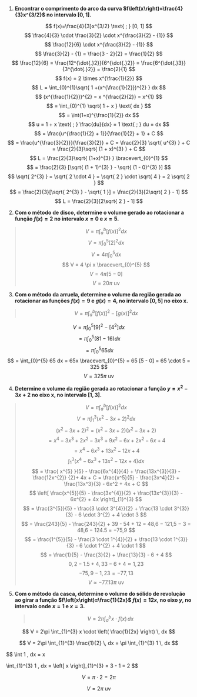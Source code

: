 1. **Encontrar o comprimento do arco da curva $f\left(x\right)=\frac{4}{3}x^{3/2}$ no intervalo $[0,1]$.**

$$
f(x)=\frac{4}{3}x^{3/2} \text{ ; } [0, 1] 
$$
$$
\frac{4}{3} \cdot \frac{3}{2} \cdot x^{\frac{3}{2} - {1}}
$$
$$
\frac{12}{6} \cdot x^{\frac{3}{2} - {1}} 
$$
$$
\frac{3}{2} - {1} = \frac{3 - 2}{2} = \frac{1}{2} 
$$
$$
\frac{12}{6} = \frac{12^{\dot{.}2}}{6^{\dot{.}2}} = \frac{6^{\dot{.}3}}{3^{\dot{.}2}} = \frac{2}{1}
$$
$$
f(x) = 2 \times x^{\frac{1}{2}}
$$
$$
L = \int_{0}^{1}\sqrt{ 1 +(x^{\frac{1}{2}})^{2} } dx
$$
$$
(x^{\frac{1}{2}})^{2} = x ^{\frac{2}{2}} = x^{1}
$$
$$
= \int_{0}^{1} \sqrt{ 1 + x } \text{ dx }
$$
$$
= \int(1+x)^{\frac{1}{2}} dx
$$
$$
u = 1 + x \text{ ; } \frac{du}{dx} = 1 \text{ ; } du = dx 
$$
$$
= \frac{u^{\frac{1}{2} + 1}}{\frac{1}{2} + 1} + C
$$
$$
= \frac{u^{\frac{3}{2}}}{\frac{3}{2}} + C = \frac{2}{3} \sqrt{ u^{3} } + C = \frac{2}{3}\sqrt{ (1 + x)^{3} } + C  
$$
$$
L = \frac{2}{3}\sqrt{ (1+x)^{3} } \bracevert_{0}^{1} 
$$
$$
= \frac{2}{3} [\sqrt{ (1 + 1)^{3} } - \sqrt{ (1 - 0)^{3} }] 
$$
$$
\sqrt{ 2^{3} } = \sqrt{ 2 \cdot 4 } = \sqrt{ 2 } \cdot \sqrt{ 4 } = 2 \sqrt{ 2 }
$$
$$
= \frac{2}{3}[\sqrt{ 2^{3} } - \sqrt{ 1 }] = \frac{2}{3}[2\sqrt{ 2 } - 1]
$$
$$
L = \frac{2}{3}[2\sqrt{ 2 } - 1]
$$


2. **Com o método de disco, determine o volume gerado ao rotacionar a função $f(x) = 2$ no intervalo $x=0$ e $x=5$.**
> $$V = \pi \int_{a}^{b}[f(x)]^{2}dx$$ 
$$
V = \pi \int_{0}^{5}[2]^{2}dx
$$
$$V = 4 \pi \int_{0}^{5}dx$$
$$
V = 4 \pi x \bracevert_{0}^{5}
$$
$$
V = 4 \pi [5 - 0]
$$
$$
V = 20 \pi \text{ uv}
$$


3. **Com o método da arruela, determine o volume da região gerada ao rotacionar as funções $f(x) = 9$ e $g(x) = 4$, no intervalo $[0,5]$ no eixo x.**

> $$ V = \pi \int_{a}^{b} [f(x)]^{2} - [g(x)]^{2} dx $$

$$
V = \pi \int_{0}^{5} [9]^{2} - [4^{2}] dx
$$
$$
= \pi \int_{0}^{5} (81 - 16) dx
$$
$$
= \pi \int_{0}^{5} 65 dx
$$
$$
= \int_{0}^{5} 65 dx = 65x \bracevert_{0}^{5} = 65 [5 - 0] = 65 \cdot 5 = 325
$$
$$
V = 325 \pi \text{ uv}
$$


4. **Determine o volume da região gerada ao rotacionar a função $y = x^{2} − 3x + 2$ no eixo x, no intervalo $[1,3]$.**
> $$V = \pi \int_{a}^{b}[f(x)]^{2}dx$$
$$
V = \pi \int_{1}^{3}( x^{2} - 3x + 2  )^{2} dx
$$
$$
( x^{2} - 3x + 2  )^{2} = (x^{2}−3x+2)(x^{2}−3x+2)
$$
$$
= x^{4}−3x^{3}+2x^{2}−3x^{3}+9x^{2}−6x+2x^{2}−6x+4
$$
$$
= x^{4}−6x^{3}+13x^{2}−12x+4
$$
$$
\int_{1}^{3} (x^{4}−6x^{3}+13x^{2}−12x+4)dx
$$
$$
= \frac{ x^{5} }{5} - \frac{6x^{4}}{4} + \frac{13x^{3}}{3} - \frac{12x^{2}} {2}+  4x + C = \frac{x^5}{5} - \frac{3x^4}{2} + \frac{13x^3}{3} - 6x^2 + 4x + C 
$$
$$
\left[ \frac{x^{5}}{5} - \frac{3x^{4}}{2} + \frac{13x^{3}}{3} - 6x^{2} + 4x \right]_{1}^{3}
$$
$$
= \frac{3^{5}}{5} - \frac{3 \cdot 3^{4}}{2} + \frac{13 \cdot 3^{3}}{3} - 6 \cdot 3^{2} + 4 \cdot 3
$$
$$
= \frac{243}{5} - \frac{243}{2} + 39 - 54 + 12 = 48,6 − 121,5 − 3 = 48,6 − 124.5 = −75,9
$$
$$
= \frac{1^{5}}{5} - \frac{3 \cdot 1^{4}}{2} + \frac{13 \cdot 1^{3}}{3} - 6 \cdot 1^{2} + 4 \cdot 1
$$
$$
= \frac{1}{5} - \frac{3}{2} + \frac{13}{3} - 6 + 4
$$
$$
0,2 - 1.5 + 4,33 - 6 + 4 \approx 1,23
$$
$$−75,9 − 1,23 = −77,13$$
$$
V \approx -77.13\pi \text{ uv} 
$$

5. **Com o método da casca, determine o volume do sólido de revolução ao girar a função $f\left(x\right)=\frac{1}{2x}$ $f(x) = 12x$, no eixo $y$, no intervalo onde $x = 1$ e $x = 3$.**

   > $$ V = 2\pi \int_{a}^{b} x \cdot f(x) \, dx $$

$$
V = 2\pi \int_{1}^{3} x \cdot \left( \frac{1}{2x} \right) \, dx
$$

$$
V = 2\pi \int_{1}^{3} \frac{1}{2} \, dx = \pi \int_{1}^{3} 1 \, dx
$$

$$
\int 1 \, dx = x

$$
$$
\int_{1}^{3} 1 \, dx = \left[ x \right]_{1}^{3} = 3 - 1 = 2
$$

$$
V = \pi \cdot 2 = 2\pi
$$

$$V = 2\pi \text{ uv}
$$